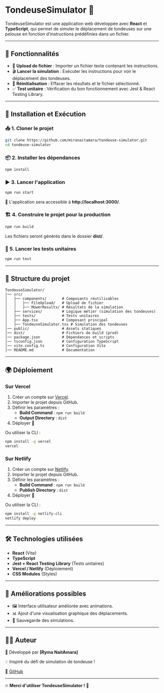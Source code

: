 # TondeuseSimulator 🚜

TondeuseSimulator est une application web développée avec **React** et **TypeScript**, qui permet de simuler le déplacement de tondeuses sur une pelouse en fonction d'instructions prédéfinies dans un fichier.

---

## 📌 **Fonctionnalités**

- 📂 **Upload de fichier** : Importer un fichier texte contenant les instructions.
- 🎬 **Lancer la simulation** : Exécuter les instructions pour voir le déplacement des tondeuses.
- 🔄 **Réinitialisation** : Effacer les résultats et le fichier sélectionné.
- ✅ **Test unitaire** : Vérification du bon fonctionnement avec Jest & React Testing Library.

---

## 🚀 **Installation et Exécution**

### 📥 **1. Cloner le projet**

```sh
git clone https://github.com/miranaitamara/tondeuse-simulator.git
cd tondeuse-simulator
```

### 📦 **2. Installer les dépendances**

```sh
npm install
```

### ▶️ **3. Lancer l'application**

```sh
npm run start
```

🔹 L'application sera accessible à **http://localhost:3000/**.

### 🏗 **4. Construire le projet pour la production**

```sh
npm run build
```

Les fichiers seront générés dans le dossier **dist/**.

### 🧪 **5. Lancer les tests unitaires**

```sh
npm run test
```

---

## 📂 **Structure du projet**

```
TondeuseSimulator/
│── src/
│   ├── components/       # Composants réutilisables
│   │   ├── FileUpload/   # Upload de fichier
│   │   ├── MowerResults/ # Résultats de la simulation
│   ├── services/         # Logique métier (simulation des tondeuses)
│   ├── tests/            # Tests unitaires
│   ├── App.tsx           # Composant principal
│   ├── TondeuseSimulator.tsx # Simulation des tondeuses
│── public/               # Assets statiques
│── dist/                 # Fichiers de build (prod)
│── package.json          # Dépendances et scripts
│── tsconfig.json         # Configuration TypeScript
│── vite.config.ts        # Configuration Vite
│── README.md             # Documentation
```

---

## 🌍 **Déploiement**

### **Sur Vercel**

1. Créer un compte sur [Vercel](https://vercel.com/).
2. Importer le projet depuis GitHub.
3. Définir les paramètres :
   - **Build Command** : `npm run build`
   - **Output Directory** : `dist`
4. Déployer 🚀

Ou utiliser la CLI :

```sh
npm install -g vercel
vercel
```

### **Sur Netlify**

1. Créer un compte sur [Netlify](https://www.netlify.com/).
2. Importer le projet depuis GitHub.
3. Définir les paramètres :
   - **Build Command** : `npm run build`
   - **Publish Directory** : `dist`
4. Déployer 🚀

Ou utiliser la CLI :

```sh
npm install -g netlify-cli
netlify deploy
```

---

## 🛠 **Technologies utilisées**

- **React** (Vite)
- **TypeScript**
- **Jest + React Testing Library** (Tests unitaires)
- **Vercel / Netlify** (Déploiement)
- **CSS Modules** (Styles)

---

## 📌 **Améliorations possibles**

- 🖼 Interface utilisateur améliorée avec animations.
- 📊 Ajout d'une visualisation graphique des déplacements.
- 💾 Sauvegarde des simulations.

---

## 👨‍💻 **Auteur**

📌 Développé par **[Ryma NaitAmara]**

💡 Inspiré du défi de simulation de tondeuse !

🔗 [GitHub](https://github.com/miranaitamara/tondeuse-simulator)

---

🔥 **Merci d'utiliser TondeuseSimulator !** 🚜
